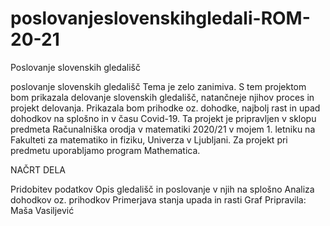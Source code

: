 # poslovanjeslovenskihgledali-ROM-20-21
Poslovanje slovenskih gledališč

poslovanje slovenskih gledališč Tema je zelo zanimiva. S tem projektom bom prikazala delovanje slovenskih gledališč, natančneje njihov proces in projekt delovanja. Prikazala bom prihodke oz. dohodke, najbolj rast in upad dohodkov na splošno in v času Covid-19. Ta projekt je pripravljen v sklopu predmeta Računalniška orodja v matematiki 2020/21 v mojem 1. letniku na Fakulteti za matematiko in fiziku, Univerza v Ljubljani. Za projekt pri predmetu uporabljamo program Mathematica.

NAČRT DELA

Pridobitev podatkov
Opis gledališč in poslovanje v njih na splošno
Analiza dohodkov oz. prihodkov
Primerjava stanja upada in rasti
Graf
Pripravila: Maša Vasiljević
